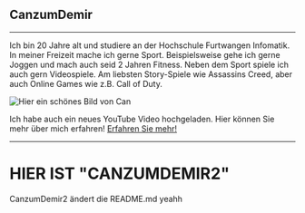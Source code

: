 ## **CanzumDemir**
---
Ich bin 20 Jahre alt und studiere an der Hochschule Furtwangen Infomatik.
In meiner Freizeit mache ich gerne Sport. Beispielsweise gehe ich gerne Joggen und mach auch seid 2 Jahren Fitness.
Neben dem Sport spiele ich auch gern Videospiele. Am liebsten Story-Spiele wie Assassins Creed, aber auch Online Games wie z.B. Call of Duty.

![Hier ein schönes Bild von Can](https://playplex.mtvnimages.com/uri/mgid:arc:content:nick.intl:e791e137-69ac-4ff2-b3a6-20eb266b6c6f?stage=live&ep=nick.de)

Ich habe auch ein neues YouTube Video hochgeladen.
Hier können Sie mehr über mich erfahren!
[Erfahren Sie mehr!](https://www.youtube.com/watch?v=7Q4cKsywWDc&t=26s)

---

# HIER IST "CANZUMDEMIR2" 

CanzumDemir2 ändert die README.md yeahh

